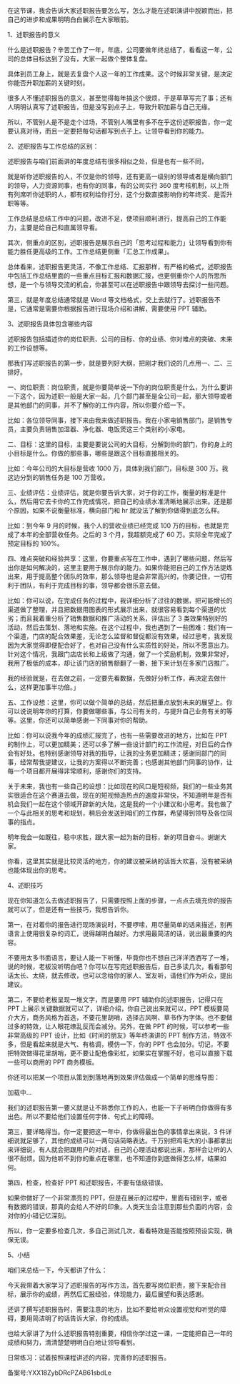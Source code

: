 在这节课，我会告诉大家述职报告要怎么写，怎么才能在述职演讲中脱颖而出，把自己的进步和成果明明白白展示在大家眼前。

1、述职报告的意义

什么是述职报告？辛苦工作了一年，年底，公司要做年终总结了，看看这一年，公司的总体目标达到了没有，大家一起做个整体复盘。

具体到员工身上，就是去复盘个人这一年的工作成果。这个时候非常关键，是决定你能否升职加薪的关键时刻。

很多人不懂述职报告的意义，甚至觉得每年搞这个很烦，于是草草写完了事；还有人明明认真写了述职报告，但是没写到点子上，导致升职加薪与自己无缘。

所以，不管别人是不是走个过场，不管别人嘴里有多不在乎这份述职报告，你一定要认真对待，而且一定要把每句话都写到点子上。让领导看到你的能力。

2、述职报告与工作总结的区别：

述职报告与咱们前面讲的年度总结有很多相似之处，但是也有一些不同，

就是听你述职报告的人，不仅是你的领导，还有更高一级别的领导或者是横向部门的领导，人力资源同事，也有你的同事，有的公司实行 360 度考核机制，以上所有列席听你述职的人，都有权利给你打分，这个分数直接影响你的年终奖、是否升职等等。

工作总结是总结工作中的问题，改进不足，使项目顺利进行，提高自己的工作能力，主要是给自己和直属领导看。

其次，侧重点的区别，述职报告是展示自己的「思考过程和能力」让领导看到你有能力胜任更高级的工作。工作总结更侧重「汇总工作成果」。

总体看来，述职报告更灵活，不像工作总结、汇报那样，有严格的格式，述职报告中包括工作总结里面的一些重点目标汇报和数据汇报，也更侧重你个人的所思所想，是一个与领导交流的机会，你甚至可以在述职报告中跟领导去探讨一些问题。

第三，就是年度总结通常就是 Word 等文档格式，交上去就行了。述职报告不是，它通常是需要你根据报告进行现场介绍和讲解，需要使用 PPT 辅助。

3、述职报告具体包含哪些内容

述职报告包括描述你的岗位职责、公司的目标、你的业绩、你对难点的突破、未来的工作设想等。

那我们写述职报告的第一步，就是要列好大纲，把刚才我们说的几点用一、二、三排好。

一、岗位职责：岗位职责，就是你要简单说一下你的岗位职责是什么，为什么要讲一下这个，因为述职一般是大家一起，几个部门甚至是全公司一起，那大领导或者是其他部门的同事，并不了解你的工作内容，所以你要介绍一下。

比如：各位领导同事，接下来由我来做述职报告。我在小家电销售部门，是销售专员，主要负责销售加湿器、净化器、电饭煲这三个类别的小家电。

二、目标：这里的目标，主要是要说公司的大目标，分解到你的部门，你的身上的小目标是什么。你做的那些事，哪些是跟这个目标直接相关的。

比如：今年公司的大目标是营收 1000 万，具体到我们部门，目标是 300 万。我这边分到的销售任务是 100 万营收。

三、业绩评估：业绩评估，就是你要告诉大家，对于你的工作，衡量的标准是什么，然后用它去卡你的工作完成情况，把自己的业绩水准清晰地展示出来。还是那个原因，如果不说衡量标准，横向部门和 hr 就没法了解到你做得到底怎么样。

比如：到今年 9 月的时候，我个人的营收业绩已经完成 100 万的目标，也就是完成了本年的全部营收任务。之后的 3 个月，我超额完成了 60 万。实际全年完成了预定目标的 160\%。

四、难点突破和经验共享：这里，你要重点写在工作中，遇到了哪些问题，然后写出你是如何解决的，这里主要用于展示你的能力。如果你能把自己的工作方法提炼出来，用于提高整个团队的效率，那么领导也是会非常高兴的，你要记住，一切有利于团队，有利于完成目标的事，领导都会很乐意去做。

比如：你可以说，在完成任务的过程中，我详细分析了过往的数据，把可能增长的渠道做了整理，并且把数据用图表的形式展示出来，就很容易看到每个渠道的优劣；而且我着重分析了销售数据和推广活动的关系，评估出了 3 类效果特别好的活动，然后去策划、落地和实施。在这个过程中，我也遇到了一些困难：我们有一个渠道，门店的配合效果差，无论怎么监督和督促都没有效果，经过思考，我发现因为大家觉得即便配合好了，也对自己没有什么实质性的好处，所以不愿意出力。针对这个情况，我跟门店店长和上级做了沟通，做了一个奖励机制，效果非常好，我用了极低的成本，却让该门店的销售额翻了一番，接下来计划在多家门店推广。

我的经验就是，在去做之前，一定要先看数据，先做好分析工作，再决定去做什么，这样更加事半功倍。」

五、工作设想：这里，你可以做个简单的总结，然后把重点放到未来的展望上。你可以说说明年你的打算，你要做哪些事，与公司有关的，与提升自己业务有关的等等。这里，你还可以简单感谢一下同事对你的帮助。

比如：你可以说我今年的成绩汇报完了，也有一些需要改进的地方，比如在 PPT 的制作上，可以更加精美；还可以多了解一些设计部门的工作流程，对日后的合作会有好处。也特别感谢领导对我的指导，让我的业务更加精进；感谢同部门的同事，经常帮我提建议，让我的方案得以不断完善；也感谢其他部门同事的协作，让每一个项目都开展得非常顺利，感谢你们的支持。

关于未来，我也有一些自己的设想：比如现在的风口是短视频，我们的一些业务其实很适合在这个赛道去做，现在的短视频造热点的速度非常快，不知道明年是否有机会我们一起在这个领域开辟新的大陆，这是我的一个小建议和小思考。我也做了一个与此相关的思考和规划，稍后会发送到咱们的工作群，希望得到领导及各位同事的指点。

明年我会一如既往，稳中求胜，跟大家一起为新的目标，新的项目奋斗。谢谢大家。

你看，这里其实就是比较灵活的地方，你的建议被采纳的话皆大欢喜，没有被采纳也能体现出你的思考。

4、述职技巧

现在你知道怎么去做述职报告了，只需要按照上面的步骤，一点点去填充你的报告就可以了，但是还有一些技巧，我想告诉你。

第一，在对着你的报告进行现场演说时，不要啰嗦，用尽量简单的话来描述，别再语言上使用很复杂的词汇，说得越明白越好。力求用最简洁的话，说出最重要的内容。

不要用太多书面语言，要让人能一下听懂，毕竟你也不想自己洋洋洒洒写了一堆，说的时候，老板没听明白吧？你可以在写完述职报告后，自己多读几次，看看那句话太长、太绕，就去修改，也可以念给你的家人、室友听，请他们作为听众，提出建议。

第二，不要给老板呈现一堆文字，而是要用 PPT 辅助你的述职报告，记得只在 PPT 上展示关键数据就可以了，详细介绍，你自己说出来就可以，PPT 模板要简介大方，商务风格为首选，不要花里胡哨，选择古风啊、草书作为字体。也不要做过多的特效，让人眼花缭乱反而会减分。另外，在做 PPT 的时候，可以参考一些非常高级的 PPT 设计，比如《时间的朋友》等年终演讲的 PPT 制作方法，特效不多，但是看起来就是大气、有格调，模仿一下，你的 PPT 也会加分。切记，不要把特效做得花里胡哨，更不要让配色像彩虹，如果实在掌握不好，也可以直接下载一些可以商用的 PPT 商务模板。

你还可以把某一个项目从策划到落地再到效果评估做成一个简单的思维导图：

加载中...

我们的述职报告第一要义就是让不熟悉你工作的人，也能一下子听明白你做得有多出色。所以不要给他们设置任何字体、句式上的障碍。

第三，要详略得当。你一定要把这一年中，你做得最出色的事情拿出来说，3 件详细说就足够了，其他的成绩可以一两句话简略表达。千万别把鸡毛大的小事都拿出来详细说，有人就会把跟用户的对话，自己的心理活动都说出来，那样会让听的人很不耐烦。因为他听不到你的重点在哪里，也不知道你到底做得怎么样，结果如何。

第四，检查，检查好 PPT 和述职报告，不要有低级错误。

如果你做好了一个非常漂亮的 PPT，但是在展示的过程中，里面有错别字，或者有数据的错误，那真的会给人不好的印象。人类天生会注意到那些负面的内容，会对你的小错记忆深刻。

所以，你一定要多检查几次，多自己测试几次，看看特效是否能按照预设实现，确保无误。

5、小结

咱们来总结一下，今天都讲了什么：

今天我带着大家学习了述职报告的写作方法，首先要写岗位职责，接下来配合目标，展示你的成绩，再然后汇报经验，体现能力，最后展望和表达感谢。

还讲了撰写述职报告时，需要注意的地方，比如不要给听众设置视觉和听觉的障碍，要用简洁明了的话告诉大家，你的成绩。

也给大家讲了为什么述职报告特别重要，相信你学过这一课，一定能把自己一年的成绩和努力，清清楚楚明明白白地让领导看到。

日常练习：试着按照课程讲述的内容，完善你的述职报告。

备案号:YXX18ZybDRcPZAB61sbdLe